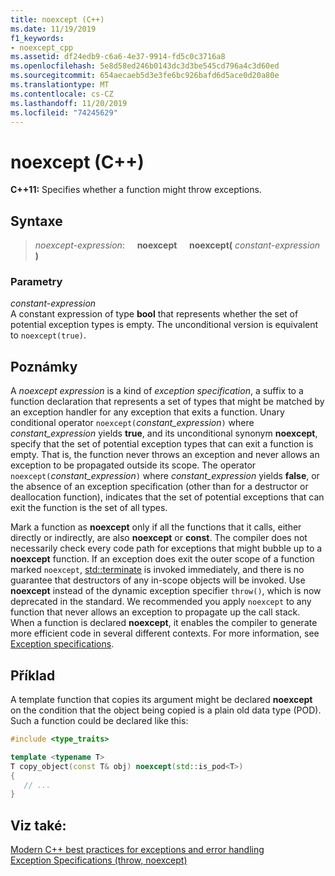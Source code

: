 ```yaml
---
title: noexcept (C++)
ms.date: 11/19/2019
f1_keywords:
- noexcept_cpp
ms.assetid: df24edb9-c6a6-4e37-9914-fd5c0c3716a8
ms.openlocfilehash: 5e8d58ed246b0143dc3d3be545cd796a4c3d60ed
ms.sourcegitcommit: 654aecaeb5d3e3fe6bc926bafd6d5ace0d20a80e
ms.translationtype: MT
ms.contentlocale: cs-CZ
ms.lasthandoff: 11/20/2019
ms.locfileid: "74245629"
---
```

# <a name="noexcept-c"></a>noexcept (C++)

**C++11:** Specifies whether a function might throw exceptions.

## <a name="syntax"></a>Syntaxe

> *noexcept-expression*: &nbsp;&nbsp;&nbsp;&nbsp;**noexcept** &nbsp;&nbsp;&nbsp;&nbsp;**noexcept(** *constant-expression* **)**

### <a name="parameters"></a>Parametry

*constant-expression*<br/>
A constant expression of type **bool** that represents whether the set of potential exception types is empty. The unconditional version is equivalent to `noexcept(true)`.

## <a name="remarks"></a>Poznámky

A *noexcept expression* is a kind of *exception specification*, a suffix to a function declaration that represents a set of types that might be matched by an exception handler for any exception that exits a function. Unary conditional operator `noexcept(`*constant_expression*`)` where *constant_expression* yields **true**, and its unconditional synonym **noexcept**, specify that the set of potential exception types that can exit a function is empty. That is, the function never throws an exception and never allows an exception to be propagated outside its scope. The operator `noexcept(`*constant_expression*`)` where *constant_expression* yields **false**, or the absence of an exception specification (other than for a destructor or deallocation function), indicates that the set of potential exceptions that can exit the function is the set of all types.

Mark a function as **noexcept** only if all the functions that it calls, either directly or indirectly, are also **noexcept** or **const**. The compiler does not necessarily check every code path for exceptions that might bubble up to a **noexcept** function. If an exception does exit the outer scope of a function marked `noexcept`, [std::terminate](../standard-library/exception-functions.md#terminate) is invoked immediately, and there is no guarantee that destructors of any in-scope objects will be invoked. Use **noexcept** instead of the dynamic exception specifier `throw()`, which is now deprecated in the standard. We recommended you apply `noexcept` to any function that never allows an exception to propagate up the call stack. When a function is declared **noexcept**, it enables the compiler to generate more efficient code in several different contexts. For more information, see [Exception specifications](exception-specifications-throw-cpp.md).

## <a name="example"></a>Příklad

A template function that copies its argument might be declared **noexcept** on the condition that the object being copied is a plain old data type (POD). Such a function could be declared like this:

```cpp
#include <type_traits>

template <typename T>
T copy_object(const T& obj) noexcept(std::is_pod<T>)
{
   // ...
}
```

## <a name="see-also"></a>Viz také:

[Modern C++ best practices for exceptions and error handling](errors-and-exception-handling-modern-cpp.md)<br/>
[Exception Specifications (throw, noexcept)](exception-specifications-throw-cpp.md)